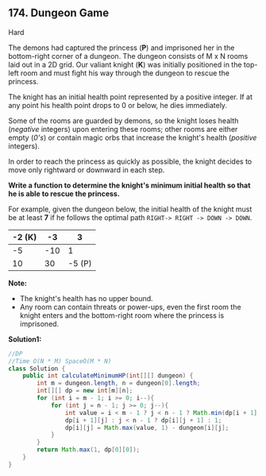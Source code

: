 ## 174. Dungeon Game

Hard

The demons had captured the princess (**P**) and imprisoned her in the bottom-right corner of a dungeon. The dungeon consists of M x N rooms laid out in a 2D grid. Our valiant knight (**K**) was initially positioned in the top-left room and must fight his way through the dungeon to rescue the princess.

The knight has an initial health point represented by a positive integer. If at any point his health point drops to 0 or below, he dies immediately.

Some of the rooms are guarded by demons, so the knight loses health (*negative* integers) upon entering these rooms; other rooms are either empty (*0's*) or contain magic orbs that increase the knight's health (*positive* integers).

In order to reach the princess as quickly as possible, the knight decides to move only rightward or downward in each step.

 

**Write a function to determine the knight's minimum initial health so that he is able to rescue the princess.**

For example, given the dungeon below, the initial health of the knight must be at least **7** if he follows the optimal path `RIGHT-> RIGHT -> DOWN -> DOWN`.

| -2 (K) | -3   | 3      |
| ------ | ---- | ------ |
| -5     | -10  | 1      |
| 10     | 30   | -5 (P) |

 

**Note:**

- The knight's health has no upper bound.
- Any room can contain threats or power-ups, even the first room the knight enters and the bottom-right room where the princess is imprisoned.

**Solution1:**

```java
//DP 
//Time O(N * M) SpaceO(M * N)
class Solution {
    public int calculateMinimumHP(int[][] dungeon) {
        int m = dungeon.length, n = dungeon[0].length;
        int[][] dp = new int[m][n];
        for (int i = m - 1; i >= 0; i--){
            for (int j = n - 1; j >= 0; j--){
                int value = i < m - 1 ? j < n - 1 ? Math.min(dp[i + 1][j], dp[i][j + 1]) :
                dp[i + 1][j] : j < n - 1 ? dp[i][j + 1] : 1;
                dp[i][j] = Math.max(value, 1) - dungeon[i][j];
            }
        }
        return Math.max(1, dp[0][0]);
    }
}
```



